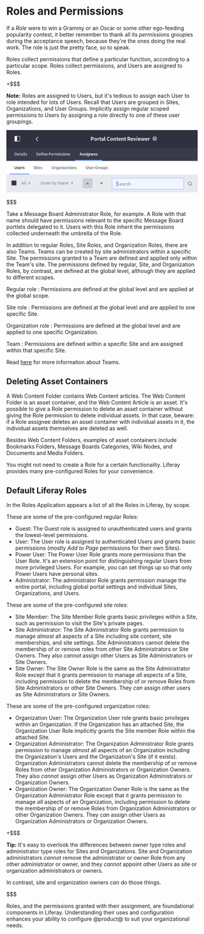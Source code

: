 # Roles and Permissions [](id=roles-and-permissions)

If a *Role* were to win a Grammy or an Oscar or some other ego-feeding
popularity contest, it better remember to thank all its *permissions* groupies
during the acceptance speech, because they're the ones doing the real work. The
role is just the pretty face, so to speak.

Roles collect permissions that define a particular function, according to
a particular scope. Roles collect permissions, and Users are assigned to Roles.

+$$$

**Note:** Roles are assigned to Users, but it's tedious to assign each User to
role intended for lots of Users. Recall that Users are grouped in Sites,
Organizations, and User Groups. Implicitly assign regular scoped permissions to
Users by assigning a role directly to one of these user groupings.

![Figure 1: Assign Users to a role, directly or by their association with a Site, Organization, or User Group.](../../../images/roles-assignees.png)

$$$

Take a Message Board Administrator Role, for example. A Role with that name
should have permissions relevant to the specific Message Board portlets
delegated to it. Users with this Role inherit the permissions collected underneath
the umbrella of the Role.

In addition to regular Roles, Site Roles, and Organization Roles, there are also
Teams. Teams can be created by site administrators within a specific Site. The
permissions granted to a Team are defined and applied only within the Team's
site. The permissions defined by regular, Site, and Organization Roles, by
contrast, are defined at the global level, although they are applied to
different scopes. 

Regular role
: Permissions are defined at the global level and are applied at the global
scope.

Site role
: Permissions are defined at the global level and are applied to one specific
Site.

Organization role
: Permissions are defined at the global level and are applied to one specific
Organization.

Team
: Permissions are defined within a specific Site and are assigned within that
specific Site.

Read 
[here](/discover/portal/-/knowledge_base/7-1/creating-teams-for-advanced-site-membership-management) 
for more information about Teams.

## Deleting Asset Containers [](id=deleting-asset-containers)

A Web Content Folder contains Web Content articles. The Web Content Folder is
an asset container, and the Web Content Article is an asset. It's possible to
give a Role permission to delete an asset container without giving the Role
permission to delete individual assets. In that case, beware: if a Role assignee
deletes an asset container with individual assets in it, the individual assets
themselves are deleted as well.

Besides Web Content Folders, examples of asset containers include Bookmarks
Folders, Message Boards Categories, Wiki Nodes, and Documents and Media Folders.

You might not need to create a Role for a certain functionality. Liferay
provides many pre-configured Roles for your convenience.

## Default Liferay Roles [](id=default-liferay-roles)

In the Roles Application appears a list of all the Roles in Liferay, by
scope. 

These are some of the pre-configured regular Roles:

- Guest: The Guest role is assigned to unauthenticated users and grants the
  lowest-level permissions. 
- User: The User role is assigned to authenticated Users and grants basic
  permissions (mostly *Add to Page* permissions for their own Sites).
- Power User: The Power User Role grants more permissions than the User Role.
  It's an extension point for distinguishing regular Users from
  more privileged Users. For example, you can set things up so that only
  Power Users have personal sites.
- Administrator: The administrator Role grants permission manage the entire
  portal, including global portal settings and individual Sites, Organizations,
  and Users.

These are some of the pre-configured site roles:

- Site Member: The Site Member Role grants basic privileges within a Site, such
  as permission to visit the Site's private pages.
- Site Administrator: The Site Administrator Role grants permission to manage
  *almost* all aspects of a Site including site content, site memberships, and
  site settings. Site Administrators cannot delete the membership of or remove
  roles from other Site Administrators or Site Owners. They also *cannot* assign
  other Users as Site Administrators or Site Owners.
- Site Owner: The Site Owner Role is the same as the Site Administrator Role
  except that it grants permission to manage *all* aspects of a Site, including
  permission to delete the membership of or remove Roles from Site
  Administrators or other Site Owners. They *can* assign other users as Site
  Administrators or Site Owners.

These are some of the pre-configured organization roles:

- Organization User: The Organization User role grants basic privileges within
  an Organization. If the Organization has an attached Site, the Organization
  User Role implicitly grants the Site member Role within the attached Site.
- Organization Administrator: The Organization Administrator Role grants
  permission to manage *almost* all aspects of an Organization including the
  Organization's Users and the Organization's Site (if it exists). Organization
  Administrators cannot delete the membership of or remove Roles from other
  Organization Administrators or Organization Owners. They also *cannot* assign
  other Users as Organization Administrators or Organization Owners.
- Organization Owner: The Organization Owner Role is the same as the
  Organization Administrator Role except that it grants permission to manage
  *all* aspects of an Organization, including permission to delete the
  membership of or remove Roles from Organization Administrators or other
  Organization Owners. They *can* assign other Users as Organization
  Administrators or Organization Owners.

+$$$

**Tip:** It's easy to overlook the differences between owner type roles and
administrator type roles for Sites and Organizations. Site and Organization
administrators *cannot* remove the administrator or owner Role from any other
administrator or owner, and they *cannot* appoint other Users as site or
organization administrators or owners. 

In contrast, site and organization owners *can* do those things.

$$$

Roles, and the permissions granted with their assignment, are foundational
components in Liferay. Understanding their uses and configuration enhances
your ability to configure @product@ to suit your organizational needs.
